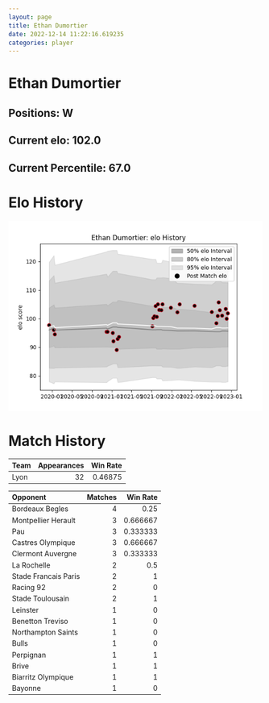 ```yaml
---  
layout: page  
title: Ethan Dumortier  
date: 2022-12-14 11:22:16.619235  
categories: player  
---
```

# Ethan Dumortier

## Positions: W

## Current elo: 102.0

## Current Percentile: 67.0

# Elo History


![elo history](history_EthanDumortier.png)
# Match History


| Team   |   Appearances |   Win Rate |
|:-------|--------------:|-----------:|
| Lyon   |            32 |    0.46875 |

| Opponent             |   Matches |   Win Rate |
|:---------------------|----------:|-----------:|
| Bordeaux Begles      |         4 |   0.25     |
| Montpellier Herault  |         3 |   0.666667 |
| Pau                  |         3 |   0.333333 |
| Castres Olympique    |         3 |   0.666667 |
| Clermont Auvergne    |         3 |   0.333333 |
| La Rochelle          |         2 |   0.5      |
| Stade Francais Paris |         2 |   1        |
| Racing 92            |         2 |   0        |
| Stade Toulousain     |         2 |   1        |
| Leinster             |         1 |   0        |
| Benetton Treviso     |         1 |   0        |
| Northampton Saints   |         1 |   0        |
| Bulls                |         1 |   0        |
| Perpignan            |         1 |   1        |
| Brive                |         1 |   1        |
| Biarritz Olympique   |         1 |   1        |
| Bayonne              |         1 |   0        |